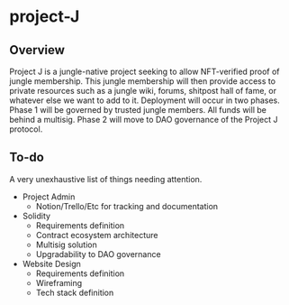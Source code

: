 # project-J


## Overview
Project J is a jungle-native project seeking to allow NFT-verified proof of jungle membership. This jungle membership will then provide access to private resources such as a jungle wiki, forums, shitpost hall of fame, or whatever else we want to add to it. Deployment will occur in two phases. Phase 1 will be governed by trusted jungle members. All funds will be behind a multisig. Phase 2 will move to DAO governance of the Project J protocol.

## To-do
A very unexhaustive list of things needing attention.

* Project Admin
    * Notion/Trello/Etc for tracking and documentation
* Solidity
    * Requirements definition
    * Contract ecosystem architecture
    * Multisig solution
    * Upgradability to DAO governance
* Website Design
    * Requirements definition
    * Wireframing
    * Tech stack definition
